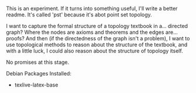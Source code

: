 This is an experiment.  If it turns into something useful, I'll write a better readme.  It's called 'pst' because it's abot point set topology.

I want to capture the formal structure of a topology textbook in a... directed graph?  Where the nodes are axioms and theorems and the edges are... proofs?  And then (if the directedness of the graph isn't a problem), I want to use topological methods to reason about the structure of the textbook, and with a little luck, I could also reason about the structure of topology itself.

No promises at this stage.

Debian Packages Installed:
 - texlive-latex-base
